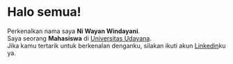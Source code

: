 # Halo semua! 

Perkenalkan nama saya **Ni Wayan Windayani**.\
Saya seorang **Mahasiswa** di [Universitas Udayana](https://www.unud.ac.id/).\
Jika kamu tertarik untuk berkenalan denganku, silakan ikuti akun [Linkedin](https://www.linkedin.com/in/ni-wayan-windayani-a6614b159/)ku ya.
